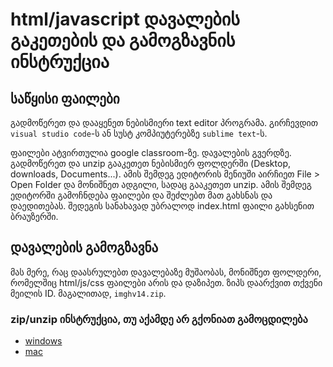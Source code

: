 # html/javascript დავალების გაკეთების და გამოგზავნის ინსტრუქცია

## საწყისი ფაილები
 
გადმოწერეთ და დააყენეთ ნებისმიერი text editor პროგრამა. გირჩევდით `visual studio code`-ს ან სუსტ კომპიუტერებზე `sublime text`-ს.

ფაილები ატვირთულია google classroom-ზე. დავალების გვერდზე. გადმოწერეთ და unzip გააკეთეთ ნებისმიერ ფოლდერში (Desktop, downloads, Documents...). ამის შემდეგ ედიტორის მენიუში აირჩიეთ File > Open Folder და მონიშნეთ ადგილი, სადაც გააკეთეთ unzip. ამის შემდეგ ედიტორში გამოჩნდება ფაილები და შეძლებთ მათ გახსნას და დაედითებას. შედეგის სანახავად უბრალოდ index.html ფაილი გახსენით ბრაუზერში. 

## დავალების გამოგზავნა
მას მერე, რაც დაასრულებთ დავალებაზე მუშაობას, მონიშნეთ ფოლდერი, რომელშიც html/js/css ფაილები არის და დაზიპეთ. ზიპს დაარქვით თქვენი მეილის ID. მაგალითად, `imghv14.zip`.

### zip/unzip ინსტრუქცია, თუ აქამდე არ გქონიათ გამოცდილება
- [windows](https://support.microsoft.com/en-us/help/4028088/windows-zip-and-unzip-files)
- [mac](https://www.youtube.com/watch?v=nkVrfMfkYdw)
